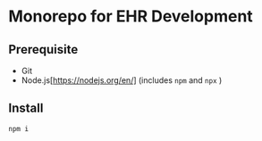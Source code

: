 # Monorepo for EHR Development

## Prerequisite
- Git
- Node.js[https://nodejs.org/en/] (includes `npm` and `npx` )

## Install
`npm i`